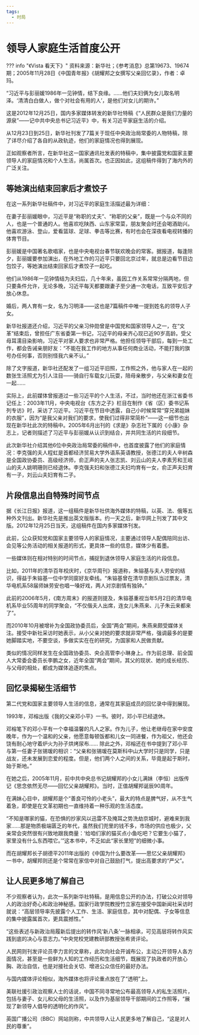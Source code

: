 ```yaml
---
tags:
  - 时局
---
```


# 领导人家庭生活首度公开

??? info "《Vista 看天下》"
    资料来源：新华社；《参考消息》总第19673、19674期；2005年11月28日《中国青年报》《胡耀邦之女撰写父亲回忆录》，作者：卓玛。

“习近平与彭丽媛1986年一见钟情，结下良缘。……他们夫妇俩为女儿取名明泽。‘清清白白做人，做个对社会有用的人’，是他们对女儿的期许。”

这是2012年12月25日，国内多家媒体转发的新华社特稿《“人民群众是我们力量的源泉”——记中共中央总书记习近平》中，有关习近平家庭生活的介绍。

从12月23日到25日，新华社刊发了7篇关于现任中央政治局常委的人物特稿，除了详尽介绍了各自的从政轨迹，他们的家庭情况也得到展现。

正如观察者所言，在新华社这一国家通讯社发表的特稿中，集中披露党和国家主要领导人的家庭情况和个人生活，尚属首次。也正因如此，这组稿件得到了海内外的广泛关注。

## 等她演出结束回家后才煮饺子

在这一系列新华社稿件中，对习近平的家庭生活描述最为详细：

在妻子彭丽媛眼中，习近平是“称职的丈夫”、“称职的父亲”，既是一个与众不同的人，也是一个普通的人。他喜欢吃陕西、山东家常菜，朋友聚会时还会喝酒助兴。他喜欢游泳、登山，爱看篮球、足球、拳击等比赛，有时也会在深夜看电视转播的体育节目。

彭丽媛是中国著名歌唱家，也是中央电视台春节联欢晚会的常客。据报道，每逢除夕，彭丽媛要参加演出，在外地工作的习近平只要回北京过年，就总是边看节目边包饺子，等她演出结束回家后才煮饺子一起吃。

他们从1986年一见钟情结为夫妇后，几十年来，虽因工作关系常常分隔两地，但只要条件允许，无论多晚，习近平每天都要跟妻子至少通一次电话，互致平安后才放心休息。

婚后，两人育有一女，名为习明泽——这也是7篇稿件中唯一提到姓名的领导人子女。

新华社报道还介绍，习近平的父亲习仲勋曾是中国党和国家领导人之一，在“文革”结束后，曾担任广东省委第一书记，习近平的母亲齐心现已近90岁高龄。受父母耳濡目染影响，习近平对家人要求也非常严格。他担任领导干部后，每到一处工作，都会告诫亲朋好友：“不能在我工作的地方从事任何商业活动，不能打我的旗号办任何事，否则别怪我六亲不认。”

除了文字报道，新华社还配发了一组习近平旧照，工作照之外，他与家人在一起的数张生活照尤为引人注目——骑自行车载女儿玩耍，陪母亲散步，与父亲和妻女在一起……

实际上，此前媒体曾报道过一些习近平的个人生活，不过，当时他还在浙江省委书记任上：2003年11月，中央电视台《东方之子》栏目在制作《省（区）委书记系列专访》时，采访了习近平。习近平在节目中透露，自己小时候常常“穿兄弟姐妹的衣服”，因为“是我父亲对我们的要求，使我们过得非常简朴”——这一细节也出现在新华社此次的特稿中。2005年6月出刊的《求是》杂志社下属的《小康》杂志上，记者则描述了习近平与彭丽媛从认识到结合，并共同生活的片段细节。

此次新华社介绍其他6位中央政治局常委的稿件中，也首度披露了他们的家庭情况：李克强的夫人程虹是首都经济贸易大学外语系英语教授，张德江的夫人辛树森是全国政协委员、高级经济师，俞正声的夫人张志凯、刘云山的夫人李素芳和王岐山的夫人姚明珊则已经退休。李克强夫妇和张德江夫妇均育有一女，俞正声夫妇育有一子，刘云山夫妇育有二子。

## 片段信息出自特殊时间节点

据《长江日报》报道，这一组稿件是新华社供海外媒体的特稿，以英、法、俄等五种外文刊出。新华社先是推出英文版版本。约一天之后，新华网上刊发了其中文版。2012年12月25日当天，这组稿件在国内多家媒体刊发。

此前，公众获知党和国家主要领导人的家庭情况，主要通过领导人配偶陪同出访、会见等公务活动的相关报道的形式，更具体一些的信息，媒体少有着墨。

一些媒体则在相对特别的时间节点，捕捉到退休领导人家庭生活的片段信息。

比如，2011年的清华百年校庆时，《京华周刊》报道称，朱镕基与夫人劳安的结识，得益于朱镕基一位中学同窗好友牵线。“朱镕基曾在清华京剧队当过票友，清华电机系58届师妹劳安也唱一嗓好戏，两人对京剧情有独钟。”

此前的2006年5月，《南方周末》的报道则提及，朱镕基重视当年5月2日的清华电机系毕业55周年的同学聚会，“不仅偕夫人出席，连女儿朱燕来、儿子朱云来都来了”。

而2010年10月被增补为全国政协委员后，全国“两会”期间，朱燕来颇受媒体关注。接受中新社采访时她表示，从小父亲对她的要求就非常严格，强调最多的是要她脚踏实地，不要空谈，多做实实在在的研究，为国家和人民做贡献。

类似的情况同样发生在全国政协委员、央企高管李小琳身上。作为前总理、前全国人大常委会委员长李鹏之女，近年全国“两会”期间，其父的现状、她的成长经历、与父母的相处，都成为媒体追逐的焦点。

## 回忆录揭秘生活细节

第二代党和国家主要领导人生活的信息，通常在其家庭成员的回忆录中得到展现。

1993年，邓榕出版《我的父亲邓小平》一书。彼时，邓小平已经退休。

邓榕笔下的邓小平有一个幸福温馨的凡人之家。作为儿子，他让老继母在家中安度晚年，作为一个温和的父亲，他愿意每顿饭都和儿女一同进餐，作为祖父，他还会饶有耐心地守着炉火为孙子烘烤尿布……
除此之外，邓榕还在书中提到了邓小平与第一任妻子张锡瑗的相识：“父亲和张锡瑗在莫斯科中山大学时只是同学，只是战友，还未发展到恋爱的程度。但是，他们两个人之间的关系，毕竟是起于斯时，始于斯地。”

在她之后，2005年11月，前中共中央总书记胡耀邦的小女儿满妹（李恒）出版传记《思念依然无尽——回忆父亲胡耀邦》。当时，正值胡耀邦诞辰90周年。

在满妹心目中，胡耀邦是个“善良可怜的小老头”，最大的特点是脾气好，从不生气着急，即使是在文革初期也一直维持着一种乐观的生活态度。

“不知是哪家的猫，在恐惧的抄家风以迅雷不及掩耳之势洗劫京城时，避难来到我家……那是物质极端匮乏的年代，虽然我们兜里的钱不多，市场的供应也极少，父亲常会突然很有兴致地跟我商量：‘给咱们家的猫买点小鱼吃吧？它要生小猫了，家里没有什么东西喂它。’”这本书中，不乏如此“家长里短”的细微小事。

而在胡耀邦长子胡德平2011年出版的《中国为什么要改革——思忆父亲胡耀邦》一书中，胡耀邦则还是个常常在家信中对自己鼓励打气，提出高要求的“严父”。

## 让人民更多地了解自己

不少观察者认为，此次一系列新华社特稿，是用信息公开的办法，打破公众对领导人的政治好奇心和政治神秘感。国家行政学院教授竹立家在接受中国新闻社采访时就说：“高层领导率先披露个人工作、生活、家庭信息，其中对配偶、子女等信息的集中披露属首次，更具震撼性。”

“这些表述与新政治局履新后提出的转作风‘新八条’一脉相承，可见高层将转作风实践到底的决心与意志力。”中央党校党建教研部教授张希贤评论。

人民网则刊发评论员李力言的文章称，此次向社会开诚布公，主动公开领导人各方面情况，甚至是一些鲜为人知的工作经历和生活细节，既展现了执政者的开放心胸、政治自信，也是对接社会关切、增进公众信任的最好办法。

与国内媒体评论相似，海外媒体也将评论重点放在了“透明”上。

美联社援引政治观察人士的话说，中国不同寻常地公布最高领导人的私生活照片，包括与妻子、女儿和父母的生活照，以及作为基层领导干部期间的工作照等，“展现了新领导人倡导的透明化的作风”。

英国广播公司（BBC）网站则称，中共领导人让人民更多地了解自己，“这是对人民的尊重”。



